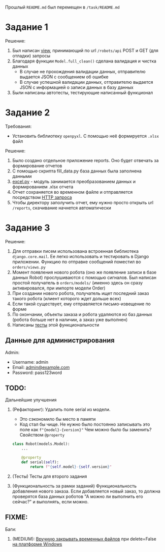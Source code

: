 Прошлый `README.md` был перемещен в `/task/README.md`

# Задание 1

Решение:

1. Был написан [view](robots/views.py), принимающий по url `/robots/api` POST и GET (для отладки) запросы
2. Благодаря функции `Model.full_clean()` сделана валидация и чистка данных
    * В случае не прохождения валидации данных, отправителю выдается JSON с сообщением об ошибке
    * В случае успешной валидации данных, отправителю выдается JSON с информацией о записи данных в базу данных
3. Были написаны автотесты, тестирующие написанный функционал

# Задание 2

Требования:

* Установить библиотеку `openpyxl`. С помощью неё формируется `.xlsx` файл

Решение:

1. Было создано отдельное приложение reports. Оно будет отвечать за формирование отчетов
2. С помощью скрипта fill_data.py база данных была заполнена данными
3. [excel.py](reports/excel.py) - модуль занимается преобразованием данных и формированием .xlsx отчета
4. Отчет сохраняется во временном файле и отправляется посредством [HTTP запроса](reports/views.py)
5. Чтобы директору заполучить отчет, ему нужно просто открыть url `/reports`, скачивание начнется автоматически

# Задание 3

Решение:

1. Для отправки писем использована встроенная библиотека `django.core.mail`.
   Ее легко использовать и тестировать в Django приложении. Функцию по отправке сообщений поместил во `orders/views.py`
2. Момент появления нового робота (оно же появление записи в базе данных Robot) прослушиваются с помощью сигналов.
   Был написан простой получатель в `orders/models/` (именно здесь он сразу активировался, при импорте модели Order)
3. При создании нового робота, получатель ищет последний заказ такого робота (клиент которого ждет дольше всех)
4. Если такой существует, ему отправляется письмо-извещение по форме
5. По окончании, объекты заказа и робота удаляются из баз данных (робота больше нет в наличии, а заказ уже выполнен)
6. Написаны [тесты](orders/tests.py) этой функциональности

## Данные для администрирования

Admin:

- Username: admin
- Email: admin@example.com
- Password: pass123word

## TODO:

Дальнейшие улучшения

1. (Рефакторинг): Удалить поле serial из модели.

   + Это сэкономило бы место в памяти
   + Код стал бы чище. Не нужно было постоянно записывать это поле как `f"{model}-{version}"`
     Чем можно было бы заменить? Свойством `@property`

   ```python
   class Robot(models.Model):
       ...
   
       @property
       def serial(self):
           return f"{self.model}-{self.version}"
   ```

2. (Тесты) Тесты для второго задания
3. (Функциональность за рамки заданий) Функциональность добавления нового заказа. 
Если добавляется новый заказ, то должна проверятся база данных роботов "А можно ли выполнить его сейчас?" 
и выполнять, если можно.

## FIXME:
Баги:
1. (MEDIUM): [Вручную закрывать временных файлов](reports/views.py) при
   delete=False [на платформе Windows](https://stackoverflow.com/questions/66744497/python-tempfile-namedtemporaryfile-cant-use-generated-tempfile)
